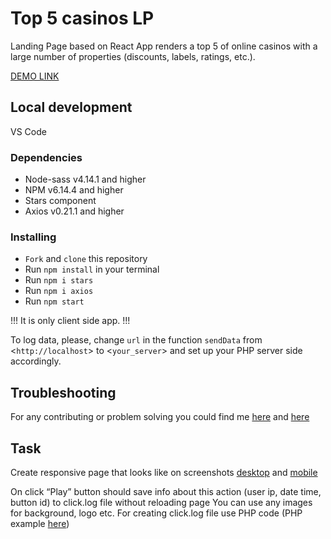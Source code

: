 # Top 5 casinos LP
Landing Page based on React App renders a top 5 of online casinos with a large number of properties (discounts, labels, ratings, etc.).

[DEMO LINK](https://gponomarenkoorg.github.io/topfive/)

## Local development
VS Code


### Dependencies
* Node-sass v4.14.1 and higher
* NPM v6.14.4 and higher
* Stars component
* Axios v0.21.1 and higher


### Installing

* `Fork` and `clone` this repository
* Run `npm install` in your terminal
* Run `npm i stars`
* Run `npm i axios`
* Run `npm start`

!!! It is only client side app. !!!
 
To log data, please, change `url` in the function `sendData` from <`http://localhost`> 
to <`your_server`> and set up your PHP server side accordingly.


## Troubleshooting

For any contributing or problem solving you could find me [here](https://www.linkedin.com/in/grygoriyponomarenko/) and [here]()

## Task

Create responsive page that looks like on screenshots [desktop](https://drive.google.com/file/d/119fxJMIRq8W4kk12i4Ww15JaBwo-SAdB/view?usp=sharing) and [mobile](
https://drive.google.com/file/d/1bsmsoRrKB6sZSAWfM2ofBM3MR2Noo318/view?usp=sharing)


On click “Play” button should save info about this action (user ip, date time, button id) to click.log file without reloading page
You can use any images for background, logo etc.
For creating click.log file use PHP code
(PHP example [here](https://stackoverflow.com/questions/24972424/create-or-write-append-in-text-file/44872604))

